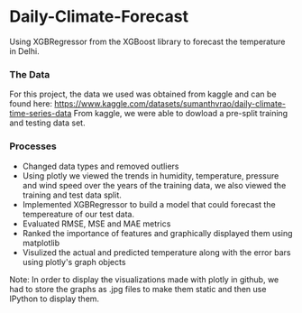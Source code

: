 # Daily-Climate-Forecast

Using XGBRegressor from the XGBoost library to forecast the temperature in Delhi.

### The Data
For this project, the data we used was obtained from kaggle and can be found here: https://www.kaggle.com/datasets/sumanthvrao/daily-climate-time-series-data From kaggle, we were able to dowload a pre-split training and testing data set.


### Processes
- Changed data types and removed outliers
- Using plotly we viewed the trends in humidity, temperature, pressure and wind speed over the years of the training data, we also viewed the training and test data split.
- Implemented XGBRegressor to build a model that could forecast the tempereature of our test data.
- Evaluated RMSE, MSE and MAE metrics
- Ranked the importance of features and graphically displayed them using matplotlib
- Visulized the actual and predicted temperature along with the error bars using plotly's graph objects


Note: In order to display the visualizations made with plotly in github, we had to store the graphs as .jpg files to make them static and then use IPython to display them.
